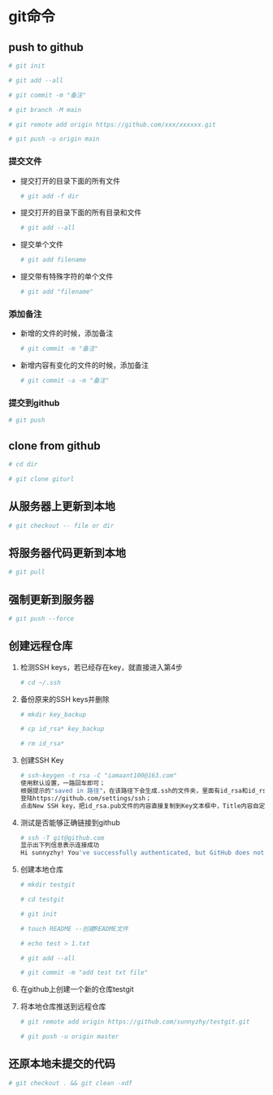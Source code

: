 # git命令
## push to github
```bash
# git init

# git add --all

# git commit -m "备注"

# git branch -M main

# git remote add origin https://github.com/xxx/xxxxxx.git

# git push -u origin main
```

### 提交文件
- 提交打开的目录下面的所有文件
  ```bash
  # git add -f dir
  ```

- 提交打开的目录下面的所有目录和文件
  ```bash
  # git add --all
  ```

- 提交单个文件
  ```bash
  # git add filename
  ```

- 提交带有特殊字符的单个文件
  ```bash
  # git add "filename"
  ```

### 添加备注
- 新增的文件的时候，添加备注
  ```bash
  # git commit -m "备注" 
  ```

- 新增内容有变化的文件的时候，添加备注
  ```bash
  # git commit -a -m "备注"
  ```

### 提交到github
```bash
# git push
```

## clone from github
```bash
# cd dir

# git clone giturl
```

## 从服务器上更新到本地
```bash
# git checkout -- file or dir
```

## 将服务器代码更新到本地
```bash
# git pull
```

## 强制更新到服务器
```bash
# git push --force
```

## 创建远程仓库
1. 检测SSH keys，若已经存在key，就直接进入第4步
   ```bash
   # cd ~/.ssh
   ```

2. 备份原来的SSH keys并删除
   ```bash
   # mkdir key_backup

   # cp id_rsa* key_backup

   # rm id_rsa*
   ```

3. 创建SSH Key
   ```bash
   # ssh-keygen -t rsa -C "iamaant100@163.com" 
   使用默认设置，一路回车即可；
   根据提示的"saved in 路径"，在该路径下会生成.ssh的文件夹，里面有id_rsa和id_rsa.pub两个文件；
   登陆https://github.com/settings/ssh；
   点击New SSH key，把id_rsa.pub文件的内容直接复制到Key文本框中，Title内容自定义，保存。
   ```

4. 测试是否能够正确链接到github
   ```bash
   # ssh -T git@github.com
   显示出下列信息表示连接成功
   Hi sunnyzhy! You've successfully authenticated, but GitHub does not provide shell access.
   ```

5. 创建本地仓库
   ```bash
   # mkdir testgit

   # cd testgit

   # git init

   # touch README --创建README文件

   # echo test > 1.txt

   # git add --all

   # git commit -m "add test txt file"
   ```

6. 在github上创建一个新的仓库testgit

7. 将本地仓库推送到远程仓库
   ```bash
   # git remote add origin https://github.com/sunnyzhy/testgit.git

   # git push -u origin master
   ```

## 还原本地未提交的代码
```bash
# git checkout . && git clean -xdf
```
